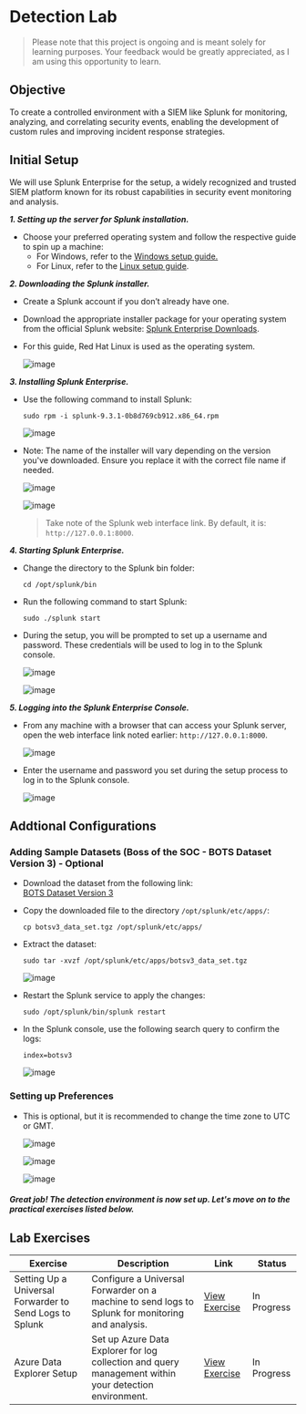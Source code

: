 # Detection Lab

> Please note that this project is ongoing and is meant solely for learning purposes. Your feedback would be greatly appreciated, as I am using this opportunity to learn.

## Objective

To create a controlled environment with a SIEM like Splunk for monitoring, analyzing, and correlating security events, enabling the development of custom rules and improving incident response strategies.

## Initial Setup

We will use Splunk Enterprise for the setup, a widely recognized and trusted SIEM platform known for its robust capabilities in security event monitoring and analysis.

***1. Setting up the server for Splunk installation.***
   
- Choose your preferred operating system and follow the respective guide to spin up a machine:
   - For Windows, refer to the [Windows setup guide.](https://github.com/mmhgwyjs/windows-lab)
   - For Linux, refer to the [Linux setup guide](https://github.com/mmhgwyjs/linux-lab).

***2. Downloading the Splunk installer.***

- Create a Splunk account if you don’t already have one.
- Download the appropriate installer package for your operating system from the official Splunk website: [Splunk Enterprise Downloads](https://www.splunk.com/en_us/download/splunk-enterprise.html).
- For this guide, Red Hat Linux is used as the operating system.

  ![image](https://github.com/user-attachments/assets/90f7b1da-2e75-4353-99be-395348690183)

***3. Installing Splunk Enterprise.***  

- Use the following command to install Splunk:  
  ```
  sudo rpm -i splunk-9.3.1-0b8d769cb912.x86_64.rpm
  ```
   ![image](https://github.com/user-attachments/assets/731e6b69-5931-4649-a47a-b7aa7d1f3bbb)

- Note: The name of the installer will vary depending on the version you've downloaded. Ensure you replace it with the correct file name if needed.

  ![image](https://github.com/user-attachments/assets/1e04c571-374c-4750-a0a3-426c83e367ba)

  ![image](https://github.com/user-attachments/assets/7077c475-aedb-4226-aa94-23ebcc0e53f6)

  > Take note of the Splunk web interface link. By default, it is: `http://127.0.0.1:8000`.
  
***4. Starting Splunk Enterprise.***  

- Change the directory to the Splunk bin folder:  
  ```
  cd /opt/splunk/bin
  ```  
- Run the following command to start Splunk:  
  ```
  sudo ./splunk start
  ```
- During the setup, you will be prompted to set up a username and password. These credentials will be used to log in to the Splunk console.
  
  ![image](https://github.com/user-attachments/assets/0bb6c492-5cc8-4dcf-8129-80eaee098c7e)

  ![image](https://github.com/user-attachments/assets/0e30da16-0e39-47ab-bec8-42da4b25b1e8)

***5. Logging into the Splunk Enterprise Console.***

- From any machine with a browser that can access your Splunk server, open the web interface link noted earlier: `http://127.0.0.1:8000`.

  ![image](https://github.com/user-attachments/assets/168e5521-0831-4c08-bd95-3fbbafe8306a)

- Enter the username and password you set during the setup process to log in to the Splunk console.

  ![image](https://github.com/user-attachments/assets/9cd73fa8-dca5-4a73-865a-7e068b52eb4e)

## Addtional Configurations

### Adding Sample Datasets (Boss of the SOC - BOTS Dataset Version 3) - Optional

- Download the dataset from the following link:  
  [BOTS Dataset Version 3](https://github.com/splunk/botsv3?tab=readme-ov-file)  

- Copy the downloaded file to the directory `/opt/splunk/etc/apps/`:  
  ```  
  cp botsv3_data_set.tgz /opt/splunk/etc/apps/
  ```  

- Extract the dataset:  
  ```  
  sudo tar -xvzf /opt/splunk/etc/apps/botsv3_data_set.tgz
  ```
  ![image](https://github.com/user-attachments/assets/c98147eb-95ef-4347-bb10-cd3286c3b84f)

- Restart the Splunk service to apply the changes:  
  ```  
  sudo /opt/splunk/bin/splunk restart
  ```  
- In the Splunk console, use the following search query to confirm the logs:  
  ```  
  index=botsv3
  ```
  ![image](https://github.com/user-attachments/assets/fcd56231-c696-42ec-acab-285a100183b3)

### Setting up Preferences

- This is optional, but it is recommended to change the time zone to UTC or GMT.

  ![image](https://github.com/user-attachments/assets/3f840738-1a96-4e60-aa55-f85f02c96cee)

  ![image](https://github.com/user-attachments/assets/6ac30c87-01bd-4ec9-9057-50488b110f03)

  ![image](https://github.com/user-attachments/assets/02ae534d-7556-4515-ab88-7397fdde83d5)

#### ***Great job! The detection environment is now set up. Let's move on to the practical exercises listed below.***

## Lab Exercises

| Exercise                                     | Description                                                                                   | Link                                                                                                                       | Status       |
|----------------------------------------------|-----------------------------------------------------------------------------------------------|----------------------------------------------------------------------------------------------------------------------------|--------------|
| Setting Up a Universal Forwarder to Send Logs to Splunk | Configure a Universal Forwarder on a machine to send logs to Splunk for monitoring and analysis. | [View Exercise](https://github.com/mmhgwyjs/detection-lab/blob/main/Lab%20Exercises/Setting%20Up%20a%20Universal%20Forwarder%20to%20Send%20Logs%20to%20Splunk.md) | In Progress |
| Azure Data Explorer Setup                    | Set up Azure Data Explorer for log collection and query management within your detection environment. | [View Exercise](https://github.com/mmhgwyjs/detection-lab/blob/main/Lab%20Exercises/Azure%20Data%20Explorer%20Setup.md) | In Progress  |
